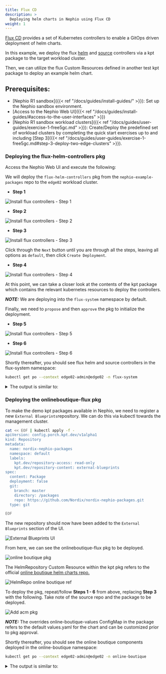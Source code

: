 ```yaml
---
title: Flux CD
description: >
  Deploying helm charts in Nephio using Flux CD
weight: 1
---
```



[Flux CD](https://fluxcd.io/flux/use-cases/helm/) provides a set of Kubernetes controllers to enable a GitOps driven
deployment of helm charts.

In this example, we deploy the flux [helm](https://fluxcd.io/flux/components/helm/) and
[source](https://fluxcd.io/flux/components/source/) controllers via a kpt package to the target workload cluster.

Then, we can utilize the flux Custom Resources defined in another test kpt package to deploy an example helm chart.

##  Prerequisites:

* [Nephio R1 sandbox]({{< ref "/docs/guides/install-guides/" >}}): Set up the Nephio sandbox environment.
* [Access to the Nephio Web UI]({{< ref "/docs/guides/install-guides/#access-to-the-user-interfaces" >}})
* [Nephio R1 sandbox workload clusters]({{< ref "/docs/guides/user-guides/exercise-1-free5gc.md" >}}):
  Create/Deploy the predefined set of workload clusters by completing the quick start exercises up to and including
  [Step 3]({{< ref "/docs/guides/user-guides/exercise-1-free5gc.md#step-3-deploy-two-edge-clusters" >}}).

### Deploying the flux-helm-controllers pkg

Access the Nephio Web UI and execute the following:

We will deploy the `flux-helm-controllers` pkg from the `nephio-example-packages`  repo to the `edge02` workload
cluster.

* **Step 1**

![Install flux controllers - Step 1](/images/user-guides/nephio-ui-edge02-deployment.png)

* **Step 2**

![Install flux controllers - Step 2](/images/user-guides/add-deployment-selection.png)

* **Step 3**

![Install flux controllers - Step 3](/images/user-guides/flux-controller-selection.png)

Click through the `Next` button until you are through all the steps, leaving all options as `default`, then click
`Create Deployment`.

* **Step 4**

![Install flux controllers - Step 4](/images/user-guides/select-create-deployment.png)

At this point, we can take a closer look at the contents of the kpt package which contains the relevant kubernetes
resources to deploy the controllers.

**_NOTE:_**  We are deploying into the `flux-system` namespace by default.

Finally, we need to `propose` and then `approve` the pkg to initialize the deployment.

* **Step 5**

![Install flux controllers - Step 5](/images/user-guides/propose-selection.png)

* **Step 6**

![Install flux controllers - Step 6](/images/user-guides/approve-selection.png)

Shortly thereafter, you should see flux helm and source controllers in the flux-system namespace:

```bash
kubectl get po --context edge02-admin@edge02 -n flux-system
```
<details>
<summary>The output is similar to:</summary>

```console
NAME                                 READY   STATUS    RESTARTS   AGE
helm-controller-cccc87cc-zqnd6       1/1     Running   0          6m20s
source-controller-5756bf7d48-hprkn   1/1     Running   0          6m20s
```
</details>


### Deploying the onlineboutique-flux pkg

To make the demo kpt packages available in Nephio, we need to register a new `External Blueprints`repository.  We can do
this via kubectl towards the management cluster.

```bash
cat << EOF | kubectl apply -f - 
apiVersion: config.porch.kpt.dev/v1alpha1
kind: Repository
metadata:
  name: nordix-nephio-packages
  namespace: default
  labels:
    kpt.dev/repository-access: read-only
    kpt.dev/repository-content: external-blueprints
spec:
  content: Package
  deployment: false
  git:
    branch: master
    directory: /packages
    repo: https://github.com/Nordix/nordix-nephio-packages.git
  type: git

EOF
```
The new repository should now have been added to the `External Blueprints` section of the UI.

![External Blueprints UI](/images/user-guides/external-bp-repos.png)

From here, we can see the onlineboutique-flux pkg to be deployed.

![online boutique pkg](/images/user-guides/nephio-pkgs-onlineboutique-show.png)

The HelmRepository Custom Resource within the kpt pkg refers to the official 
[online boutique helm charts repo.](https://github.com/GoogleCloudPlatform/microservices-demo/tree/main/helm-chart)

![HelmRepo online boutique ref](/images/user-guides/helmrepo-onlineboutique-ref.png)

To deploy the pkg, repeat/follow **Steps 1 - 6** from above, replacing **Step 3** with the following. Take note of the
source repo and the package to be deployed.

![Add acm pkg](/images/user-guides/add-deploy-onlinebout-select.png)

**_NOTE:_**  The overrides online-boutique-values ConfigMap in the package refers to the default values.yaml for the
chart and can be customized prior to pkg approval.

Shortly thereafter, you should see the online boutique components deployed in the online-boutique namespace:

```bash
kubectl get po --context edge02-admin@edge02 -n online-boutique
```
<details>
<summary>The output is similar to:</summary>

```console
NAME                                     READY   STATUS    RESTARTS   AGE
adservice-5464cc8db4-p9sm2               1/1     Running   0          37s
cartservice-6458db7c7c-4scnh             1/1     Running   0          37s
checkoutservice-55b497bfb8-4x8jj         1/1     Running   0          37s
currencyservice-6f868d85d8-fgq6t         1/1     Running   0          37s
emailservice-5cf5fc5898-wzmz8            1/1     Running   0          37s
frontend-56bd99cb9b-thps4                1/1     Running   0          37s
loadgenerator-796b7d99dd-894gx           1/1     Running   0          37s
paymentservice-5ff68d9c7d-74q7c          1/1     Running   0          37s
productcatalogservice-6d9568bddb-8z66q   1/1     Running   0          37s
recommendationservice-c58857d6-qwrkd     1/1     Running   0          37s
redis-cart-7495b4ff99-gbq4m              1/1     Running   0          37s
shippingservice-6f65f85b8b-j5c28         1/1     Running   0          37s
```
</details>